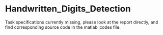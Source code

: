 # Handwritten_Digits_Detection

Task specifications currently missing, please look at the report directly, and find corresponding source code in the matlab_codes file.
